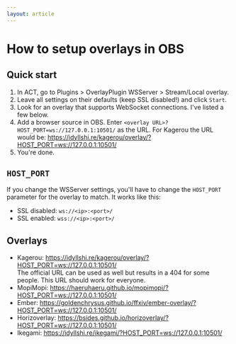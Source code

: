 ```yaml
---
layout: article
---
```


# How to setup overlays in OBS

## Quick start

1. In ACT, go to Plugins > OverlayPlugin WSServer > Stream/Local overlay.
2. Leave all settings on their defaults (keep SSL disabled!) and click `Start`.
3. Look for an overlay that supports WebSocket connections. I've listed a few below.
4. Add a browser source in OBS. Enter `<overlay URL>?HOST_PORT=ws://127.0.0.1:10501/` as the URL. For Kagerou the URL would be: https://idyllshi.re/kagerou/overlay/?HOST_PORT=ws://127.0.0.1:10501/
5. You're done.

## `HOST_PORT`

If you change the WSServer settings, you'll have to change the `HOST_PORT` parameter for the overlay to match. It works like this:
* SSL disabled: `ws://<ip>:<port>/`
* SSL enabled: `wss://<ip>:<port>/`

## Overlays

* Kagerou: https://idyllshi.re/kagerou/overlay/?HOST_PORT=ws://127.0.0.1:10501/<br>
  The official URL can be used as well but results in a 404 for some people. This URL should work for everyone.
* MopiMopi: https://haeruhaeru.github.io/mopimopi/?HOST_PORT=ws://127.0.0.1:10501/
* Ember: https://goldenchrysus.github.io/ffxiv/ember-overlay/?HOST_PORT=ws://127.0.0.1:10501/
* Horizoverlay: https://bsides.github.io/horizoverlay/?HOST_PORT=ws://127.0.0.1:10501/
* Ikegami: https://idyllshi.re/ikegami/?HOST_PORT=ws://127.0.0.1:10501/
